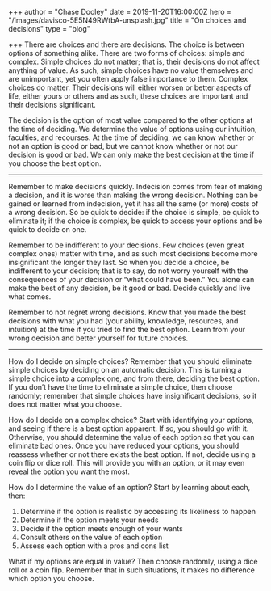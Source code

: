 +++
author = "Chase Dooley"
date = 2019-11-20T16:00:00Z
hero = "/images/davisco-5E5N49RWtbA-unsplash.jpg"
title = "On choices and decisions"
type = "blog"

+++
There are choices and there are decisions. The choice is between options of something alike. There are two forms of choices: simple and complex. Simple choices do not matter; that is, their decisions do not affect anything of value. As such, simple choices have no value themselves and are unimportant, yet you often apply false importance to them. Complex choices do matter. Their decisions will either worsen or better aspects of life, either yours or others and as such, these choices are important and their decisions significant.

The decision is the option of most value compared to the other options at the time of deciding. We determine the value of options using our intuition, faculties, and recourses. At the time of deciding, we can know whether or not an option is good or bad, but we cannot know whether or not our decision is good or bad. We can only make the best decision at the time if you choose the best option.

***

Remember to make decisions quickly. Indecision comes from fear of making a decision, and it is worse than making the wrong decision. Nothing can be gained or learned from indecision, yet it has all the same (or more) costs of a wrong decision. So be quick to decide: if the choice is simple, be quick to eliminate it; if the choice is complex, be quick to access your options and be quick to decide on one.

Remember to be indifferent to your decisions. Few choices (even great complex ones) matter with time, and as such most decisions become more insignificant the longer they last. So when you decide a choice, be indifferent to your decision; that is to say, do not worry yourself with the consequences of your decision or “what could have been.” You alone can make the best of any decision, be it good or bad. Decide quickly and live what comes.

Remember to not regret wrong decisions. Know that you made the best decisions with what you had (your ability, knowledge, resources, and intuition) at the time if you tried to find the best option. Learn from your wrong decision and better yourself for future choices.

***

How do I decide on simple choices? Remember that you should eliminate simple choices by deciding on an automatic decision. This is turning a simple choice into a complex one, and from there, deciding the best option. If you don’t have the time to eliminate a simple choice, then choose randomly; remember that simple choices have insignificant decisions, so it does not matter what you choose.

How do I decide on a complex choice? Start with identifying your options, and seeing if there is a best option apparent. If so, you should go with it. Otherwise, you should determine the value of each option so that you can eliminate bad ones. Once you have reduced your options, you should reassess whether or not there exists the best option. If not, decide using a coin flip or dice roll. This will provide you with an option, or it may even reveal the option you want the most.

How do I determine the value of an option? Start by learning about each, then:

1. Determine if the option is realistic by accessing its likeliness to happen
2. Determine if the option meets your needs
3. Decide if the option meets enough of your wants
4. Consult others on the value of each option
5. Assess each option with a pros and cons list

What if my options are equal in value? Then choose randomly, using a dice roll or a coin flip. Remember that in such situations, it makes no difference which option you choose.
